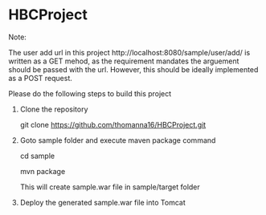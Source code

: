 HBCProject
==========

Note:

The user add url in this project
http://localhost:8080/sample/user/add/<name>
is written as a GET mehod, as the requirement mandates the arguement should be passed with the url.
However, this should be ideally implemented as a POST request. 



Please do the following steps to build this project

1. Clone the repository

    git clone https://github.com/thomanna16/HBCProject.git
    
2. Goto sample folder and execute maven package command
 
    cd sample

    mvn package
  
   This will create sample.war file in sample/target folder
  
3. Deploy the generated sample.war file into Tomcat
 
  

